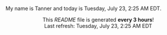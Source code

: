 My name is Tanner and today is Tuesday, July 23, 2:25 AM EDT.

<p align="center">This <i>README</i> file is generated <b>every 3 hours</b>!</br>Last refresh: Tuesday, July 23, 2:25 AM EDT<br /></p>

